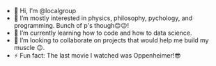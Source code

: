 - 👋 Hi, I’m @localgroup
- 👀 I’m mostly interested in physics, philosophy, pychology, and programming. Bunch of p's though😊😉!
- 🌱 I’m currently learning how to code and how to data science.
- 💞️ I’m looking to collaborate on projects that would help me build my muscle 😉.
- ⚡ Fun fact: The last movie I watched was Oppenheimer!😎

<!---
localgroup/localgroup is a ✨ special ✨ repository because its `README.md` (this file) appears on your GitHub profile.
You can click the Preview link to take a look at your changes.
--->
